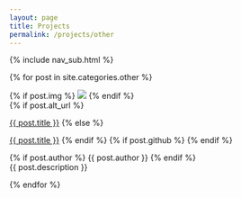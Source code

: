 ```yaml
---
layout: page
title: Projects
permalink: /projects/other
---
```


{% include nav_sub.html  %}

{% for post in site.categories.other %}
<div class="project-item">
  <div class="icon">
    {% if post.img %}
      <a href="{{ post.url }}"><img src="{{ post.img }}"></a>
    {% endif %}
  </div>

<div class="text">
      {% if post.alt_url %}
          <p class="title"><a href="{{ post.alt_url }}">{{ post.title }}</a>
      {% else %}
      <p class="title"><a href="{{ post.url }}">{{ post.title }}</a>
      {% endif %}
            {% if post.github %}
            <span style="float: right">
              <a href="{{ post.github }}" target="_blank">
                <i class="fa fa-github fa-1x" aria-hidden="true"></i>
              </a>
            </span>
            {% endif %}
          </p>
          {% if post.author %}
        <span class="author">{{ post.author }}</span>
        {% endif %}
        <div class="desc">
       {{ post.description }}
       </div>
      </div>

</div>

{% endfor %}
